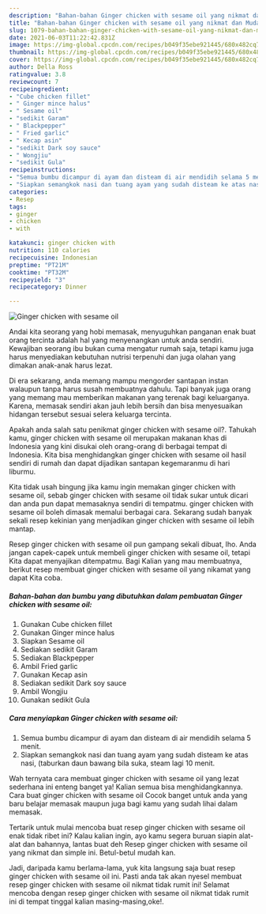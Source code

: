 ```yaml
---
description: "Bahan-bahan Ginger chicken with sesame oil yang nikmat dan Mudah Dibuat"
title: "Bahan-bahan Ginger chicken with sesame oil yang nikmat dan Mudah Dibuat"
slug: 1079-bahan-bahan-ginger-chicken-with-sesame-oil-yang-nikmat-dan-mudah-dibuat
date: 2021-06-03T11:22:42.831Z
image: https://img-global.cpcdn.com/recipes/b049f35ebe921445/680x482cq70/ginger-chicken-with-sesame-oil-foto-resep-utama.jpg
thumbnail: https://img-global.cpcdn.com/recipes/b049f35ebe921445/680x482cq70/ginger-chicken-with-sesame-oil-foto-resep-utama.jpg
cover: https://img-global.cpcdn.com/recipes/b049f35ebe921445/680x482cq70/ginger-chicken-with-sesame-oil-foto-resep-utama.jpg
author: Della Ross
ratingvalue: 3.8
reviewcount: 7
recipeingredient:
- "Cube chicken fillet"
- " Ginger mince halus"
- " Sesame oil"
- "sedikit Garam"
- " Blackpepper"
- " Fried garlic"
- " Kecap asin"
- "sedikit Dark soy sauce"
- " Wongjiu"
- "sedikit Gula"
recipeinstructions:
- "Semua bumbu dicampur di ayam dan disteam di air mendidih selama 5 menit."
- "Siapkan semangkok nasi dan tuang ayam yang sudah disteam ke atas nasi, (taburkan daun bawang bila suka, steam lagi 10 menit."
categories:
- Resep
tags:
- ginger
- chicken
- with

katakunci: ginger chicken with 
nutrition: 110 calories
recipecuisine: Indonesian
preptime: "PT21M"
cooktime: "PT32M"
recipeyield: "3"
recipecategory: Dinner

---
```



![Ginger chicken with sesame oil](https://img-global.cpcdn.com/recipes/b049f35ebe921445/680x482cq70/ginger-chicken-with-sesame-oil-foto-resep-utama.jpg)

Andai kita seorang yang hobi memasak, menyuguhkan panganan enak buat orang tercinta adalah hal yang menyenangkan untuk anda sendiri. Kewajiban seorang ibu bukan cuma mengatur rumah saja, tetapi kamu juga harus menyediakan kebutuhan nutrisi terpenuhi dan juga olahan yang dimakan anak-anak harus lezat.

Di era  sekarang, anda memang mampu mengorder santapan instan walaupun tanpa harus susah membuatnya dahulu. Tapi banyak juga orang yang memang mau memberikan makanan yang terenak bagi keluarganya. Karena, memasak sendiri akan jauh lebih bersih dan bisa menyesuaikan hidangan tersebut sesuai selera keluarga tercinta. 



Apakah anda salah satu penikmat ginger chicken with sesame oil?. Tahukah kamu, ginger chicken with sesame oil merupakan makanan khas di Indonesia yang kini disukai oleh orang-orang di berbagai tempat di Indonesia. Kita bisa menghidangkan ginger chicken with sesame oil hasil sendiri di rumah dan dapat dijadikan santapan kegemaranmu di hari liburmu.

Kita tidak usah bingung jika kamu ingin memakan ginger chicken with sesame oil, sebab ginger chicken with sesame oil tidak sukar untuk dicari dan anda pun dapat memasaknya sendiri di tempatmu. ginger chicken with sesame oil boleh dimasak memalui berbagai cara. Sekarang sudah banyak sekali resep kekinian yang menjadikan ginger chicken with sesame oil lebih mantap.

Resep ginger chicken with sesame oil pun gampang sekali dibuat, lho. Anda jangan capek-capek untuk membeli ginger chicken with sesame oil, tetapi Kita dapat menyajikan ditempatmu. Bagi Kalian yang mau membuatnya, berikut resep membuat ginger chicken with sesame oil yang nikamat yang dapat Kita coba.

<!--inarticleads1-->

##### Bahan-bahan dan bumbu yang dibutuhkan dalam pembuatan Ginger chicken with sesame oil:

1. Gunakan Cube chicken fillet
1. Gunakan  Ginger mince halus
1. Siapkan  Sesame oil
1. Sediakan sedikit Garam
1. Sediakan  Blackpepper
1. Ambil  Fried garlic
1. Gunakan  Kecap asin
1. Sediakan sedikit Dark soy sauce
1. Ambil  Wongjiu
1. Gunakan sedikit Gula




<!--inarticleads2-->

##### Cara menyiapkan Ginger chicken with sesame oil:

1. Semua bumbu dicampur di ayam dan disteam di air mendidih selama 5 menit.
1. Siapkan semangkok nasi dan tuang ayam yang sudah disteam ke atas nasi, (taburkan daun bawang bila suka, steam lagi 10 menit.




Wah ternyata cara membuat ginger chicken with sesame oil yang lezat sederhana ini enteng banget ya! Kalian semua bisa menghidangkannya. Cara buat ginger chicken with sesame oil Cocok banget untuk anda yang baru belajar memasak maupun juga bagi kamu yang sudah lihai dalam memasak.

Tertarik untuk mulai mencoba buat resep ginger chicken with sesame oil enak tidak ribet ini? Kalau kalian ingin, ayo kamu segera buruan siapin alat-alat dan bahannya, lantas buat deh Resep ginger chicken with sesame oil yang nikmat dan simple ini. Betul-betul mudah kan. 

Jadi, daripada kamu berlama-lama, yuk kita langsung saja buat resep ginger chicken with sesame oil ini. Pasti anda tak akan nyesel membuat resep ginger chicken with sesame oil nikmat tidak rumit ini! Selamat mencoba dengan resep ginger chicken with sesame oil nikmat tidak rumit ini di tempat tinggal kalian masing-masing,oke!.

